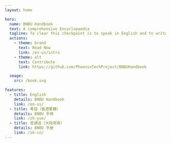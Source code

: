 ```yaml
---
layout: home

hero:
  name: BNBU Handbook
  text: A comprehensive Encyclopaedia
  tagline: To clear this checkpoint is to speak in English and to write in the winding grace of traditional script like a school of fish crowding to the water's skin just to breathe the air.
  actions:
    - theme: brand
      text: Read Now
      link: /en-us/intro
    - theme: alt
      text: Contribute
      link: https://github.com/PhoenixTechProject/BNBUHandbook

  image:
    src: /book.svg

features:
  - title: English
    details: BNBU Handbook
    link: /en-us/
  - title: 粵語（香港繁體）
    details: BNBU 手冊
    link: /zh-yue/
  - title: 普通话（大陆简体）
    details: BNBU 手册
    link: /zh-cn/
---
```

